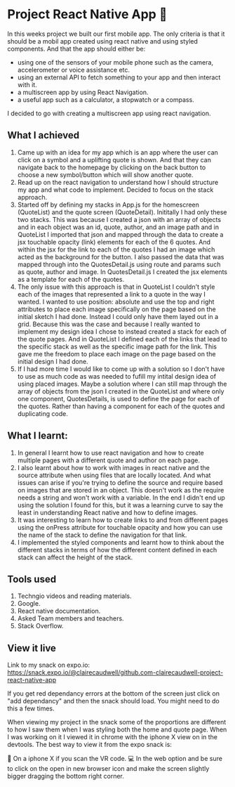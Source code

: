 # Project React Native App 📱
In this weeks project we built our first mobile app. The only criteria is that it should be a mobil app created using react native and using styled components. And that the app should either be:

- using one of the sensors of your mobile phone such as the camera, accelerometer or voice assistance etc.
- using an external API to fetch something to your app and then interact with it.
- a multiscreen app by using React Navigation.
- a useful app such as a calculator, a stopwatch or a compass.

I decided to go with creating a multiscreen app using react navigation.

## What I achieved
1. Came up with an idea for my app which is an app where the user can click on a symbol and a uplifting quote is shown. And that they can navigate back to the homepage by clicking on the back button to choose a new symbol/button which will show another quote. 
2. Read up on the react navigation to understand how I should structure my app and what code to implement. Decided to focus on the stack approach. 
3. Started off by defining my stacks in App.js for the homescreen (QuoteList) and the quote screen (QuoteDetail). Inititally I had only these two stacks. This was because I created a json with an array of objects and in each object was an id, quote, author, and an image path and in QuoteList I imported that json and mapped through the data to create a jsx touchable opacity (link) elements for each of the 6 quotes. And within the jsx for the link to each of the quotes I had an image which acted as the background for the button. I also passed the data that was mapped through into the QuotesDetail.js using route and params such as quote, author and image. In QuotesDetail.js I created the jsx elements as a template for each of the quotes. 
4. The only issue with this approach is that in QuoteList I couldn't style each of the images that represented a link to a quote in the way I wanted. I wanted to use position: absolute and use the top and right attributes to  place each image specifically on the page based on the initial sketch I had done. Instead I could only have them layed out in a grid. Because this was the case and because I really wanted to implement my design idea I chose to instead created a stack for each of the quote pages. And in QuoteList I defined each of the links that lead to the specific stack as well as the specific image path for the link. This gave me the freedom to place each image on the page based on the initial design I had done. 
5. If I had more time I would like to come up with a solution so I don't have to use as much code as was needed to fufill my intital design idea of using placed images. Maybe a solution where I can still map through the array of objects from the json I created in the QuoteList and where only one component, QuotesDetails, is used to define the page for each of the quotes. Rather than having a component for each of the quotes and duplicating code. 

## What I learnt:
1. In general I learnt how to use react navigation and how to create multiple pages with a different quote and author on each page. 
2. I also learnt about how to work with images in react native and the source attribute when using files that are locally located. And what issues can arise if you're trying to define the source and require based on images that are stored in an object. This doesn't work as the require needs a string and won't work with a variable. In the end I didn't end up using the solution I found for this, but it was a learning curve to say the least in understanding React native and how to define images.
3. It was interesting to learn how to create links to and from different pages using the onPress attribute for touchable opacity and how you can use the name of the stack to define the navigation for that link.
4. I implemented the styled components and learnt how to think about the different stacks in terms of how the different content defined in each stack can affect the height of the stack. 

## Tools used
1. Techngio videos and reading materials.
2. Google.
3. React native documentation.
4. Asked Team members and teachers.
5. Stack Overflow. 

## View it live
Link to my snack on expo.io:
https://snack.expo.io/@clairecaudwell/github.com-clairecaudwell-project-react-native-app

If you get red dependancy errors at the bottom of the screen just click on "add dependancy" and then the snack should load. You might need to do this a few times.

When viewing my project in the snack some of the proportions are different to how I saw them when I was styling both the home and quote page. When I was working on it I viewed it in chrome with the iphone X view on in the devtools. The best way to view it from the expo snack is: 

📱 On a iphone X if you scan the VR code.
💻 In the web option and be sure to click on the open in new browser icon and make the screen slightly bigger dragging the bottom right corner.